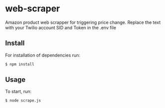 # web-scraper

Amazon product web scrapper for triggering price change. 
Replace the text with your Twilio account SID and Token in the .env file

## Install

For installation of dependencies run:

```sh
$ npm install
```

## Usage

To start, run:

```sh
$ node scrape.js
```
